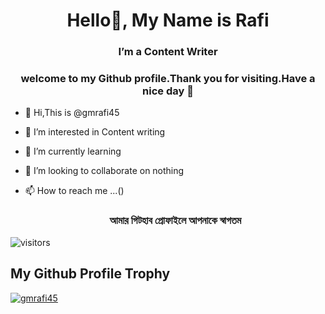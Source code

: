 <h1 align="center">Hello👋, My Name is Rafi</h1>

<h3 align="center">I’m a Content Writer</h3>
<h3 align="center">

<div size='20px' > welcome to my Github profile.Thank you for visiting.Have a nice day 🥰


</h3>


- 👋 Hi,This is @gmrafi45 
- 👀 I’m interested in Content writing
- 🌱 I’m currently learning 
- 💞️ I’m looking to collaborate on nothing
- 📫 How to reach me ...()

  
  <h3 align="center">আমার গিটহাব প্রোফাইলে আপনাকে স্বাগতম
</h3>
 
  ![visitors](https://visitor-badge.glitch.me/badge?page_id=gmrafi45.gmrafi45)
  
  <h2> My Github Profile Trophy  </h2>
  
  
  <p align="left"> <a href="https://github.com/ryo-ma/github-profile-trophy"><img src="https://github-profile-trophy.vercel.app/?username=gmrafi45&theme=onedark&margin-w=15&margin-h=15" alt="gmrafi45" /></a> </p>
  
<!---
gmrafi45/gmrafi45 is a ✨ special ✨ repository because its `README.md` (this file) appears on your GitHub profile.
You can click the Preview link to take a look at your changes.
--->
